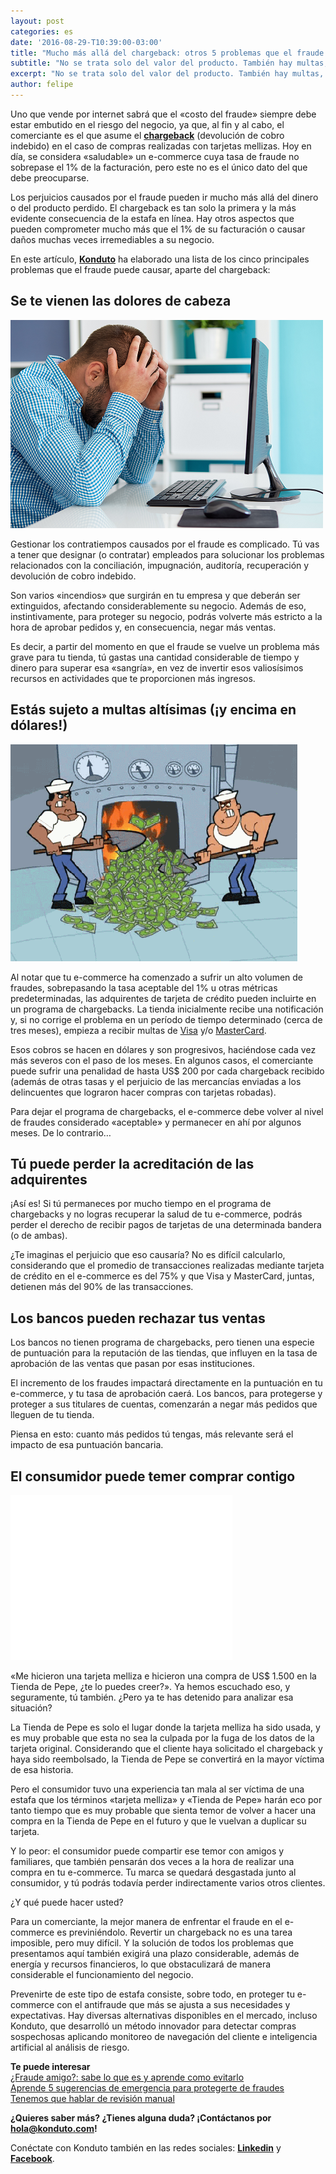 ```yaml
---
layout: post
categories: es
date: '2016-08-29-T10:39:00-03:00'
title: "Mucho más allá del chargeback: otros 5 problemas que el fraude puede causar"
subtitle: "No se trata solo del valor del producto. También hay multas, desacreditación de banderas, miedo del consumidor..."
excerpt: "No se trata solo del valor del producto. También hay multas, desacreditación de banderas, miedo del consumidor..."
author: felipe
---
```


Uno que vende por internet sabrá que el «costo del fraude» siempre debe estar embutido en el riesgo del negocio, ya que, al fin y al cabo, el comerciante es el que asume el **[chargeback](https://blog.konduto.com/es/2016/05/que-hacer-al-recibir-el-primer-chargeback/?utm_source=konduto&utm_medium=blog-es&utm_campaign=conteudo)** (devolución de cobro indebido) en el caso de compras realizadas con tarjetas mellizas. Hoy en día, se considera «saludable» un e-commerce cuya tasa de fraude no sobrepase el 1% de la facturación, pero este no es el único dato del que debe preocuparse.

Los perjuicios causados por el fraude pueden ir mucho más allá del dinero o del producto perdido. El chargeback es tan solo la primera y la más evidente consecuencia de la estafa en línea. Hay otros aspectos que pueden comprometer mucho más que el 1% de su facturación o causar daños muchas veces irremediables a su negocio.

En este artículo, **[Konduto](https://www.konduto.com/es?utm_source=konduto&utm_medium=blog-es&utm_campaign=conteudo)** ha elaborado una lista de los cinco principales problemas que el fraude puede causar, aparte del chargeback:

## Se te vienen las dolores de cabeza

![headache](/images/160321-headache.png)

Gestionar los contratiempos causados por el fraude es complicado. Tú vas a tener que designar (o contratar) empleados para solucionar los problemas relacionados con la conciliación, impugnación, auditoría, recuperación y devolución de cobro indebido.

Son varios «incendios» que surgirán en tu empresa y que deberán ser extinguidos, afectando considerablemente su negocio. Además de eso, instintivamente, para proteger su negocio, podrás volverte más estricto a la hora de aprobar pedidos y, en consecuencia, negar más ventas.

Es decir, a partir del momento en que el fraude se vuelve un problema más grave para tu tienda, tú gastas una cantidad considerable de tiempo y dinero para superar esa «sangría», en vez de invertir esos valiosísimos recursos en actividades que te proporcionen más ingresos.

## Estás sujeto a multas altísimas (¡y encima en dólares!)

![money](/images/160321-money.gif)

Al notar que tu e-commerce ha comenzado a sufrir un alto volumen de fraudes, sobrepasando la tasa aceptable del 1% u otras métricas predeterminadas, las adquirentes de tarjeta de crédito pueden incluirte en un programa de chargebacks. La tienda inicialmente recibe una notificación y, si no corrige el problema en un período de tiempo determinado (cerca de tres meses), empieza a recibir multas de [Visa](https://usa.visa.com/dam/VCOM/download/about-visa/visa-rules-public.pdf) y/o [MasterCard](https://www.mastercard.us/content/dam/mccom/en-us/documents/rules/spme-manual-july-2015.pdf).

Esos cobros se hacen en dólares y son progresivos, haciéndose cada vez más severos con el paso de los meses. En algunos casos, el comerciante puede sufrir una penalidad de hasta US$ 200 por cada chargeback recibido (además de otras tasas y el perjuicio de las mercancías enviadas a los delincuentes que lograron hacer compras con tarjetas robadas).

Para dejar el programa de chargebacks, el e-commerce debe volver al nivel de fraudes considerado «aceptable» y permanecer en ahí por algunos meses. De lo contrario…

## Tú puede perder la acreditación de las adquirentes

¡Así es! Si tú permaneces por mucho tiempo en el programa de chargebacks y no logras recuperar la salud de tu e-commerce, podrás perder el derecho de recibir pagos de tarjetas de una determinada bandera (o de ambas).

¿Te imaginas el perjuicio que eso causaría? No es difícil calcularlo, considerando que el promedio de transacciones realizadas mediante tarjeta de crédito en el e-commerce es del 75% y que Visa y MasterCard, juntas, detienen más del 90% de las transacciones.

## Los bancos pueden rechazar tus ventas

Los bancos no tienen programa de chargebacks, pero tienen una especie de puntuación para la reputación de las tiendas, que influyen en la tasa de aprobación de las ventas que pasan por esas instituciones.

El incremento de los fraudes impactará directamente en la puntuación en tu e-commerce, y tu tasa de aprobación caerá. Los bancos, para protegerse y proteger a sus titulares de cuentas, comenzarán a negar más pedidos que lleguen de tu tienda.

Piensa en esto: cuanto más pedidos tú tengas, más relevante será el impacto de esa puntuación bancaria.

## El consumidor puede temer comprar contigo

![fear](/images/160321-fear.gif)

«Me hicieron una tarjeta melliza e hicieron una compra de US$ 1.500 en la Tienda de Pepe, ¿te lo puedes creer?». Ya hemos escuchado eso, y seguramente, tú también. ¿Pero ya te has detenido para analizar esa situación?

La Tienda de Pepe es solo el lugar donde la tarjeta melliza ha sido usada, y es muy probable que esta no sea la culpada por la fuga de los datos de la tarjeta original. Considerando que el cliente haya solicitado el chargeback y haya sido reembolsado, la Tienda de Pepe se convertirá en la mayor víctima de esa historia.

Pero el consumidor tuvo una experiencia tan mala al ser víctima de una estafa que los términos «tarjeta melliza» y «Tienda de Pepe» harán eco por tanto tiempo que es muy probable que sienta temor de volver a hacer una compra en la Tienda de Pepe en el futuro y que le vuelvan a duplicar su tarjeta.

Y lo peor: el consumidor puede compartir ese temor con amigos y familiares, que también pensarán dos veces a la hora de realizar una compra en tu e-commerce. Tu marca se quedará desgastada junto al consumidor, y tú podrás todavía perder indirectamente varios otros clientes.

¿Y qué puede hacer usted?

Para un comerciante, la mejor manera de enfrentar el fraude en el e-commerce es previniéndolo. Revertir un chargeback no es una tarea imposible, pero muy difícil. Y la solución de todos los problemas que presentamos aquí también exigirá una plazo considerable, además de energía y recursos financieros, lo que obstaculizará de manera considerable el funcionamiento del negocio.

Prevenirte de este tipo de estafa consiste, sobre todo, en proteger tu e-commerce con el antifraude que más se ajusta a sus necesidades y expectativas. Hay diversas alternativas disponibles en el mercado, incluso Konduto, que desarrolló un método innovador para detectar compras sospechosas aplicando monitoreo de navegación del cliente e inteligencia artificial al análisis de riesgo.

**Te puede interesar**  
[¿Fraude amigo?: sabe lo que es y aprende como evitarlo](http://blog.konduto.com/es/2016/05/que-es-un-fraude-amigo/?utm_source=konduto&utm_medium=blog-es&utm_campaign=conteudo)  
[Aprende 5 sugerencias de emergencia para protegerte de fraudes](http://blog.konduto.com/es/2016/07/chargebacks-aumentaron-sugerencias-para-protegerte-de-fraudes/?utm_source=konduto&utm_medium=blog-es&utm_campaign=conteudo)  
[Tenemos que hablar de revisión manual](http://blog.konduto.com/es/2016/08/tenemos-que-hablar-de-revision-manual/?utm_source=konduto&utm_medium=blog-es&utm_campaign=conteudo)

**¿Quieres saber más? ¿Tienes alguna duda? ¡Contáctanos por [hola@konduto.com](mailto:hola@konduto.com)!**

Conéctate con Konduto también en las redes sociales: **[Linkedin](https://www.linkedin.com/company/konduto?trk=company_logo)** y **[Facebook](https://www.facebook.com/konduto?fref=ts)**.